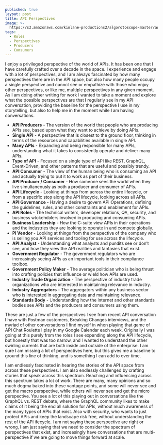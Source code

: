 ```yaml
---
published: true
layout: post
title: API Perspectives
image: >-
  https://s3.amazonaws.com/kinlane-productions2/algorotoscope-master/aws-s3-stories-losangeles-from-observatory-blue-circuit.jpg
tags:
  - Roles
  - Perspectives
  - Producers
  - Consumers
---
```

I enjoy a privileged perspective of the world of APIs. It has been one that I have carefully crafted over a decade in the space. I experience and engage with a lot of perspectives, and I am always fascinated by how many perspectives there are in the API space, but also how many people occupy a single perspective and cannot see or empathize with those who enjoy other perspectives, or like me, multiple perspectives in any given moment. As I am doing other writing for work I wanted to take a moment and explore what the possible perspectives are that I regularly see in my API conversation, providing the baseline for the perspective I use in my storytelling, but also to help me in the moment while I am having conversations.

- **API Producers** - The version of the world that people who are producing APIs see, based upon what they want to achieve by doing APIs.
- **Single API** - A perspective that Is closest to the ground floor, thinking in terms of the resources and capabilities available in single API.
- **Many APIs** - Expanding and being responsible for many APIs, understanding what it takes to consistently operate and deliver many APIs.
- **Type of API** - Focused on a single type of API like REST, GraphQL, Event-Driven, and other patterns that are useful and possibly trendy.
- **API Consumer** - The view of the human being who is consuming an API and actually trying to put it to work as part of their business.
- **API Producer / Consumer** - How someone sees the world when they live simultaneously as both a producer and consumer of APIs.
- **API Lifecycle** - Looking at things from across the entire lifecycle, or from a specific stop along the API lifecycle, looking across all APIs.
- **API Governance** - Having a desire to govern API Operations, defining the guidelines, rules, and other constraints and enablement for APIs.
- **API Roles** - The technical writers, developer relations, QA, security, and business wtokehdolers involved in producing and consuming APIs.
- **Business Leadership** - How the C-suite view APIs in their operations and the industries they are looking to operate in and compete globally.
- **PI Vendor** - Looking at things from the perspective of the company who is selling you API services and tooling for use across the lifecycle.
- **API Analyst** - Understanding what analysts and pundits see or don’t see, and how they view the API realities and fantasies that exist.
- **Government Regulator** - The government regulators who are increasingly seeing APIs as an important tools in their compliance toolbox.
- **Government Policy Maker** - The average politician who is being thrust into crafting policies that influence or wield how APIs are used.
- **Industry Trade Organization** - The perspective of industry trade organizations who are interested in maintaining relevance in industry.
- **Industry Aggregators** - The aggregators within any business sector who is interested in aggregating data and maintaining relevance.
- **Standards Body** - Understanding how the Internet and other standards bodies see APIs and the producers and consumers using them.

These are just a few of the perspectives I see from recent API conversation I have with Postman customers, Breaking Changes interviews, and the myriad of other conversations I find myself in when playing that game of API Chat Roulette I play in my Google Calendar each week. Originally I was going at this purely from the roles I see expanding along the API lifecycle, but honestly that was too narrow, and I wanted to understand the other swirling currents that are both inside and outside of the enterprise. I am sure I am missing a lot of perspectives here, but this gives me a baseline to ground this line of thinking, and is something I can add to over time.

I am endlessly fascinated in hearing the stories of the API space from across these perspectives. I am also endlessly challenged by crafting stories that speak across this spectrum. Reaching and influencing across this spectrum takes a lot of work. There are many, many opinions and so much dogma baked into these vantage points, and some will never see and get the macro perspective, while others will never see and get the micro perspective. You see a lot of this playing out in conversations like the GraphQL vs. REST debate, where the GraphQL community likes to make claims of it being the end all solution for APIs, without much awareness of the many types of APIs that exist. Also with security, who wants to just protect APIs and keep the landscape risk free, without understanding the rest of the API ifecycle. I am not saying these perspective are right or wrong, I am just saying that we need to consider the spectrum of perspectives that exist, and increasingly have conversations that are multi-perspective if we are going to move things forward at scale.